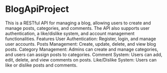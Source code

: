 # BlogApiProject 
This is a RESTful API for managing a blog, allowing users to create and manage posts, categories, and comments. The API also supports user authentication, a like/dislike system, and account management functionalities. 
Features
User Authentication: Register, login, and manage user accounts.
Posts Management: Create, update, delete, and view blog posts.
Category Management: Admins can create and manage categories, and users can assign posts to categories.
Comment System: Users can add, edit, delete, and view comments on posts.
Like/Dislike System: Users can like or dislike posts and comments.
